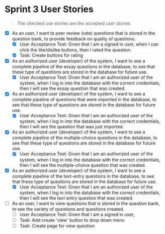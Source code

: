 # Sprint 3 User Stories

> The checked use stories are the accepted user stories

- [x] As an user, I want to peer review (rate) questions that is stored in the question bank, to provide feedback on quality of questions.
    - [x] User Acceptance Test:	Given that I am a signed in user, when I can click the like/dislike buttons, then I rated the question.
    - [x] Task: Create buttons for rating

- [x] As an authorized user (developer) of the system, I want to see a complete pipeline of the essay questions in the database, to see that these type of questions are stored in the database for future use.
    - [x] User Acceptance Test:	Given that I am an authorized user of the system, when I log in into the database with the correct credentials, then I will see the            essay question that was created. 

- [x] As an authorized user (developer) of the system, I want to see a complete pipeline of questions that were imported in the database, to see that these type of questions are stored in the database for future use.
    - [x] User Acceptance Test:	Given that I am an authorized user of the system, when I log in into the database with the correct credentials, then I will see the    question that was just imported. 

- [x] As an authorized user (developer) of the system, I want to see a complete pipeline of the multiple-choice questions in the database, to see that these type of questions are stored in the database for future use.
    - [x] User Acceptance Test:	Given that I am an authorized user of the system, when I log in into the database with the correct credentials, then I will see the            multiple-choice question that was created. 

- [x] As an authorized user (developer) of the system, I want to see a complete pipeline of the text-entry questions in the database, to see that these type of questions are stored in the database for future use.
    - [x] User Acceptance Test:	Given that I am an authorized user of the system, when I log in into the database with the correct credentials, then I will see the            text entry question that was created. 

- [ ] As an user, I want to view questions that is stored in the question bank, to see the variety of questions and questions created.
    - [ ] User Acceptance Test:	Given that I am a signed in user, 
    - [ ] Task: Add create 'view' button to drop down menu
    - [ ] Task: Create page for view question
